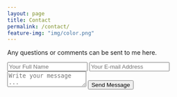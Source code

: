 ```yaml
---
layout: page
title: Contact
permalink: /contact/
feature-img: "img/color.png"
---
```


Any questions or comments can be sent to me here.

<form action="https://getsimpleform.com/messages?form_api_token=36971473689fefd3aa981a481a2351e6" method="post">
  <!-- the redirect_to is optional, the form will redirect to the referrer on submission -->
  <input type='hidden' name='redirect_to' value='www.drewmace.com/thank-you/' />
  <input type='text' name='name' placeholder='Your Full Name' />
  <input type='email' name='email' placeholder='Your E-mail Address' />
  <textarea name='message' placeholder='Write your message ...'></textarea>
  <input type='submit' value='Send Message' />
</form>
